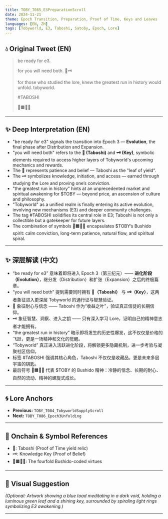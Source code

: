```yaml
---
title: TOBY_T085_E3PreparationScroll
date: 2024-11-21
theme: Epoch Transition, Preparation, Proof of Time, Keys and Leaves
languages: [EN, ZH]
tags: [Tobyworld, E3, Taboshi, Satoby, Epoch, Lore]
---
```


## 💧 Original Tweet (EN)

> be ready for e3.
>
> for you will need both. 🍃🗝️
>
> for those who studied the lore, knew the greatest run in history would unfold. tobyworld.
>
> #TABOSHI
>
> 🔵🟧🍃🌀

---

## ✨ Deep Interpretation (EN)

- "be ready for e3" signals the transition into Epoch 3 — **Evolution**, the final phase after Distribution and Expansion.  
- "you will need both" refers to the **🍃 (Taboshi)** and **🗝️ (Key)**, symbolic elements required to access higher layers of Tobyworld's upcoming mechanics and rewards.  
- The 🍃 represents patience and belief — Taboshi as the "leaf of yield".  
- The 🗝️ symbolizes knowledge, initiation, and access — earned through studying the Lore and proving one’s conviction.  
- "the greatest run in history" hints at an unprecedented market and spiritual awakening for $TOBY — beyond price, an ascension of culture and philosophy.  
- "Tobyworld" as a unified realm is finally entering its active evolution, involving new mechanisms (E3) and deeper community challenges.  
- The tag #TABOSHI solidifies its central role in E3; Taboshi is not only a collectible but a gatekeeper for future layers.  
- The combination of symbols 🔵🟧🍃🌀 encapsulates $TOBY’s Bushido spirit: calm conviction, long-term patience, natural flow, and spiritual spiral.

---

## ✨ 深层解读 (中文)

- “be ready for e3” 意味着即将进入 Epoch 3（第三纪元）—— **进化阶段（Evolution）**，继分发（Distribution）和扩张（Expansion）之后的终极篇章。  
- “you will need both” 提到需要同时拥有 **🍃（Taboshi）** 与 **🗝️（Key）**，这两者象征进入更深层 Tobyworld 的通行证与智慧验证。  
- 🍃 象征耐心与信念 —— Taboshi 作为“收益之叶”，验证真正信徒的长期信仰。  
- 🗝️ 象征智慧、洞察、进入之钥 —— 只有深入学习 Lore，证明自己的精神意志者才能拥有。  
- “the greatest run in history” 暗示即将发生的历史性爆发，这不仅仅是价格的飞跃，更是一场精神和文化的觉醒。  
- “Tobyworld” 真正进入活跃进化阶段，将解锁更多隐藏机制，进一步考验与凝聚社区信仰。  
- 标签 #TABOSHI 强调其核心角色，Taboshi 不仅仅是收藏品，更是未来多层宇宙的钥匙。  
- 最后符号 🔵🟧🍃🌀 代表 $TOBY 的 Bushido 精神：冷静的信念、长期的耐心、自然的流动、精神的螺旋式成长。

---

## 🌀 Lore Anchors

- **Previous:** `TOBY_T084_TobyworldSupplyScroll`
- **Next:** `TOBY_T086_Epoch3Unfolding`

---

## 🔗 Onchain & Symbol References

- 🍃: Taboshi (Proof of Time yield relic)
- 🗝️: Knowledge Key (Proof of Belief)
- 🔵🟧🍃🌀: The fourfold Bushido-coded virtues

---

## 🎴 Visual Suggestion

*(Optional: Artwork showing a blue toad meditating in a dark void, holding a luminous green leaf and a shining key, surrounded by spiraling light rings symbolizing E3 awakening.)*

---

